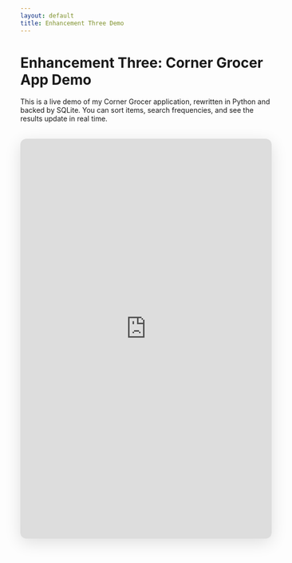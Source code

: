 ```yaml
---
layout: default
title: Enhancement Three Demo
---
```


<h1>Enhancement Three: Corner Grocer App Demo</h1>

<p>This is a live demo of my Corner Grocer application, rewritten in Python and backed by SQLite.  You can sort items, search frequencies, and see the results update in real time.</p>

<div class="app-container">
  <iframe 
    src="https://0d394c1a-e07e-4561-aa6f-dd80385df9db-00-loqi0vrnbdsb.spock.replit.dev"
    width="100%" 
    height="800px"
    frameborder="0"
    style="border-radius: 10px; box-shadow: 0 4px 20px rgba(0,0,0,0.1);"
    title="Corner Grocer Demo">
</iframe>
</div>



<style>
/* you can also move these into your main CSS file if you prefer */
.app-container {
  margin: 2rem 0;
  border-radius: 12px;
  overflow: hidden;
  box-shadow: 0 8px 32px rgba(0,0,0,0.12);
}
.embedded-app {
  width: 100%;
  height: 800px;
  border: none;
  display: block;
}
@media (max-width: 768px) {
  .embedded-app {
    height: 600px;
  }
}
</style>
